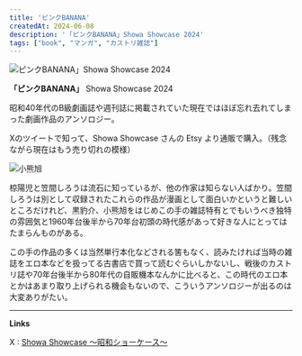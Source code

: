 ```yaml
---
title: 'ピンクBANANA'
createdAt: 2024-06-08
description: '「ピンクBANANA」Showa Showcase 2024'
tags: ["book", "マンガ", "カストリ雑誌"]
---
```

![ピンクBANANA」Showa Showcase 2024](https://i.gyazo.com/243566c29d40164bd18e0e3cbc4b10ec.png)

**「ピンクBANANA」** Showa Showcase 2024

昭和40年代のB級劇画誌や週刊誌に掲載されていた現在ではほぼ忘れ去れてしまった劇画作品のアンソロジー。

Xのツイートで知って、Showa Showcase さんの Etsy より通販で購入。（残念ながら現在はもう売り切れの模様）

![小熊旭](https://i.gyazo.com/7af11c1f6be7c130d06c1bf1040a1040.png)

椋陽児と笠間しろうは流石に知っているが、他の作家は知らない人ばかり。笠間しろうは別として収録されたこれらの作品が漫画として面白いかというと難しいところだけれど、黒豹介、小熊旭をはじめこの手の雑誌特有とでもいうべき独特の雰囲気と1960年台後半から70年台初頭の時代感があって好きな人にとってはたまらんものがある。

この手の作品の多くは当然単行本化などされる筈もなく、読みたければ当時の雑誌をエロ本などを扱ってる古書店で買って読むぐらいしかないし、戦後のカストリ誌や70年台後半から80年代の自販機本なんかに比べると、この時代のエロ本とかはあまり取り上げられる機会もないので、こういうアンソロジーが出るのは大変ありがたい。

---

**Links**

X : [Showa Showcase 〜昭和ショーケース〜](https://x.com/ShowaShowcase)

